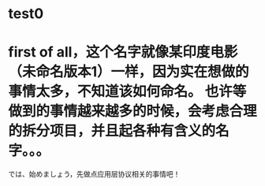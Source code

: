 test0
=====

first of all，这个名字就像某印度电影（未命名版本1）一样，因为实在想做的事情太多，不知道该如何命名。
也许等做到的事情越来越多的时候，会考虑合理的拆分项目，并且起各种有含义的名字。。。
=====

では、始めましょう，先做点应用层协议相关的事情吧！
